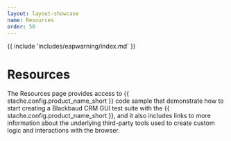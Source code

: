 ```yaml
---
layout: layout-showcase
name: Resources
order: 50
---
```


{{ include 'includes/eapwarning/index.md' }}

# Resources
The Resources page provides access to {{ stache.config.product_name_short }} code sample that demonstrate how to start creating a Blackbaud CRM GUI test suite with the {{ stache.config.product_name_short }}, and it also includes links to more information about the underlying third-party tools used to create custom logic and interactions with the browser.